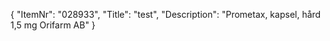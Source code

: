 {
  "ItemNr": "028933",
  "Title": "test",
  "Description": "Prometax, kapsel, hård 1,5 mg Orifarm AB"
}